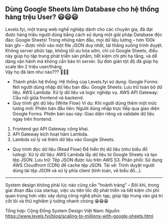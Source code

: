 ## Dùng Google Sheets làm Database cho hệ thống hàng trệu User? 😃😃😃

Levels.fyi, một trang web nghề nghiệp dành cho các chuyên gia, đã đạt được hàng triệu người dùng bằng cách sử dụng một giải pháp Database độc đáo: Google Sheets! Trong những năm đầu, mọi dữ liệu lương – hơn 100k bản ghi – được nhồi vào một file JSON duy nhất, tải thẳng xuống trình duyệt.  
Không server phức tạp, không tối ưu hóa sớm, chỉ có Google Sheets, điều này giúp họ tập trung phát triển sản phẩm, tiết kiệm chi phí hạ tầng, và dễ dàng vận hành mà không cần bảo trì server. Sự đơn giản tột độ đã giúp họ scale lên 2 triệu user/tháng.  
Vậy họ đã làm như nào??? 🤔🤔🤔

- Thành phần hệ thống:
  Hệ thống của Levels.fyi sử dụng:
  Google Forms: Nơi người dùng nhập dữ liệu ban đầu.
  Google Sheets: Lưu trữ toàn bộ dữ liệu.
  AWS Lambda: Xử lý dữ liệu và logic nghiệp vụ.
  AWS API Gateway: Cầu nối giữa frontend và backend.
- Quy trình ghi dữ liệu (Write Flow)
  Ví dụ: Khi người dùng thêm một mức lương mới:
  Phiên bản đầu tiên: Người dùng nhập trực tiếp qua giao diện Google Forms.
  Phiên bản sau này: Giao diện riêng và validate dữ liệu ngay trên frontend.

1. Frontend gọi API Gateway công khai.
2. API Gateway kích hoạt hàm Lambda.
3. Lambda xử lý và thêm dữ liệu vào Google Sheets.

- Quy trình đọc dữ liệu (Read Flow)
  Để hiển thị dữ liệu (như biểu đồ lương):
  Xử lý dữ liệu: AWS Lambda lấy dữ liệu từ Google Sheets và tạo tệp JSON.
  Lưu trữ: Tệp JSON được lưu trên AWS S3.
  Phân phối: Sử dụng AWS Cloudfront (CDN) để cache tệp JSON.
  Tải về: Trình duyệt người dùng tải tệp JSON và xử lý phía client (tính toán, vẽ biểu đồ…).

---

System design không phải lúc nào cũng cần "hoành tráng" – Đôi khi, trong giai đoạn đầu của startup, việc ưu tiên tốc độ phát triển và tiết kiệm chi phí quan trọng hơn việc xây dựng công nghệ phức tạp, giúp tập trung vào giá trị cốt lõi và thử nghiệm ý tưởng nhanh chóng 😁😁😁

Tổng hợp: Cộng Đồng System Design Việt Nam:
Nguồn: https://www.levels.fyi/blog/scaling-to-millions-with-google-sheets.html
